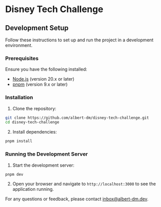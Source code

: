 # Disney Tech Challenge

## Development Setup

Follow these instructions to set up and run the project in a development environment.

### Prerequisites

Ensure you have the following installed:

- [Node.js](https://nodejs.org/) (version 20.x or later)
- [pnpm](https://pnpm.io/) (version 9.x or later)

### Installation

1. Clone the repository:

  ```sh
  git clone https://github.com/albert-dm/disney-tech-challenge.git
  cd disney-tech-challenge
  ```

2. Install dependencies:

  ```sh
  pnpm install
  ```

### Running the Development Server

1. Start the development server:

  ```sh
  pnpm dev
  ```

2. Open your browser and navigate to `http://localhost:3000` to see the application running.



For any questions or feedback, please contact [inbox@albert-dm.dev](mailto:inbox@albert-dm.dev).

